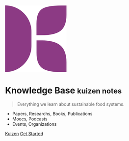 ![logo](./docsify/assets/media/kbase.svg)

# Knowledge Base <small>kuizen notes</small>

> Everything we learn about sustainable food systems.
- Papers, Researchs, Books, Publications
- Moocs, Podcasts
- Events, Organizations

[Kuizen](https://kuizen.org)
[Get Started](#kuizen-knowledge-base)